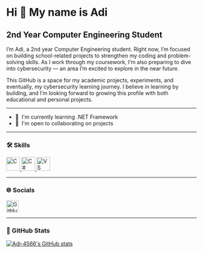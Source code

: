 Hi 👋 My name is Adi
====================

2nd Year Computer Engineering Student
-------------------------------------

I’m Adi, a 2nd year Computer Engineering student. Right now, I’m focused on building school-related projects to strengthen my coding and problem-solving skills. As I work through my coursework, I’m also preparing to dive into cybersecurity — an area I’m excited to explore in the near future.

This GitHub is a space for my academic projects, experiments, and eventually, my cybersecurity learning journey. I believe in learning by building, and I’m looking forward to growing this profile with both educational and personal projects.

---

- 🧠  I'm currently learning .NET Framework  
- 🤝  I'm open to collaborating on projects  

---

### 🛠 Skills

<p align="left">
  <a href="https://docs.microsoft.com/en-us/cpp/?view=msvc-170" target="_blank" rel="noreferrer">
    <img src="https://raw.githubusercontent.com/danielcranney/readme-generator/main/public/icons/skills/c-colored.svg" width="36" height="36" alt="C" title="C"/>
  </a>
  <a href="https://docs.microsoft.com/en-us/dotnet/csharp/" target="_blank" rel="noreferrer">
    <img src="https://raw.githubusercontent.com/danielcranney/readme-generator/main/public/icons/skills/csharp-colored.svg" width="36" height="36" alt="C#" title="C#"/>
  </a>
  <a href="https://code.visualstudio.com/" target="_blank" rel="noreferrer">
    <img src="https://raw.githubusercontent.com/danielcranney/readme-generator/main/public/icons/skills/visualstudiocode-colored.svg" width="36" height="36" alt="VS Code" title="VS Code"/>
  </a>
</p>

---

### 🌐 Socials

<p align="left">
  <a href="https://github.com/Adi-4566" target="_blank" rel="noreferrer">
    <picture>
      <source media="(prefers-color-scheme: dark)" srcset="https://raw.githubusercontent.com/danielcranney/readme-generator/main/public/icons/socials/github-dark.svg" />
      <source media="(prefers-color-scheme: light)" srcset="https://raw.githubusercontent.com/danielcranney/readme-generator/main/public/icons/socials/github.svg" />
      <img src="https://raw.githubusercontent.com/danielcranney/readme-generator/main/public/icons/socials/github.svg" width="32" height="32" alt="GitHub" title="GitHub" />
    </picture>
  </a>
</p>

---

### 🧰 GitHub Stats

<a href="https://github.com/Adi-4566">
  <img src="https://github-readme-stats.vercel.app/api?username=Adi-4566&show_icons=true&count_private=true&title_color=0891b2&text_color=ffffff&icon_color=0891b2&bg_color=1c1917&hide_border=true" alt="Adi-4566's GitHub stats" />
</a>
